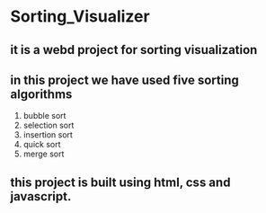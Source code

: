 # Sorting_Visualizer
## it is a webd project for sorting visualization
## in this project we have used five sorting algorithms
1. bubble sort
2. selection sort
3. insertion sort
4. quick sort
5. merge sort

## this project is built using html, css and javascript.

